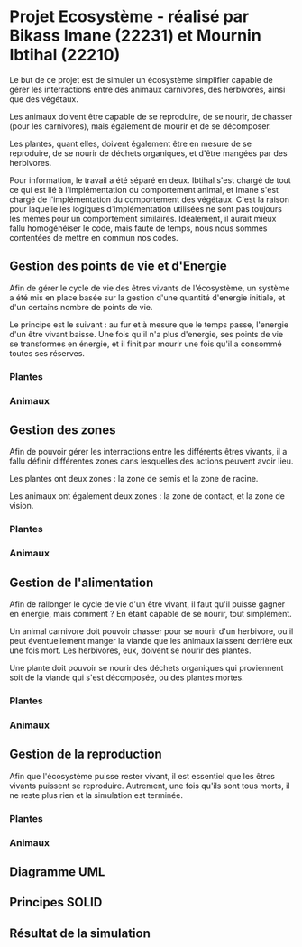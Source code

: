 # Projet Ecosystème - réalisé par Bikass Imane (22231) et Mournin Ibtihal (22210)

Le but de ce projet est de simuler un écosystème simplifier capable de gérer les interractions entre des animaux carnivores, des herbivores, ainsi que des végétaux. 

Les animaux doivent être capable de se reproduire, de se nourir, de chasser (pour les carnivores), mais également de mourir et de se décomposer. 

Les plantes, quant elles, doivent également être en mesure de se reproduire, de se nourir de déchets organiques, et d'être mangées par des herbivores. 

Pour information, le travail a été séparé en deux. Ibtihal s'est chargé de tout ce qui est lié à l'implémentation du comportement animal, et Imane s'est chargé de l'implémentation du comportement des végétaux. C'est la raison pour laquelle les logiques d'implémentation utilisées ne sont pas toujours les mêmes pour un comportement similaires. Idéalement, il aurait mieux fallu homogénéiser le code, mais faute de temps, nous nous sommes contentées de mettre en commun nos codes. 

## Gestion des points de vie et d'Energie

Afin de gérer le cycle de vie des êtres vivants de l'écosystème, un système a été mis en place basée sur la gestion d'une quantité d'energie initiale, et d'un certains nombre de points de vie. 

Le principe est le suivant : au fur et à mesure que le temps passe, l'energie d'un être vivant baisse. Une fois qu'il n'a plus d'energie, ses points de vie se transformes en énergie, et il finit par mourir une fois qu'il a consommé toutes ses réserves. 

### Plantes 

### Animaux

## Gestion des zones 

Afin de pouvoir gérer les interractions entre les différents êtres vivants, il a fallu définir différentes zones dans lesquelles des actions peuvent avoir lieu. 

Les plantes ont deux zones : la zone de semis et la zone de racine. 

Les animaux ont également deux zones : la zone de contact, et la zone de vision. 

### Plantes 

### Animaux

## Gestion de l'alimentation

Afin de rallonger le cycle de vie d'un être vivant, il faut qu'il puisse gagner en énergie, mais comment ? En étant capable de se nourir, tout simplement. 

Un animal carnivore doit pouvoir chasser pour se nourir d'un herbivore, ou il peut éventuellement manger la viande que les animaux laissent derrière eux une fois mort. Les herbivores, eux, doivent se nourir des plantes. 

Une plante doit pouvoir se nourir des déchets organiques qui proviennent soit de la viande qui s'est décomposée, ou des plantes mortes. 

### Plantes 

### Animaux

## Gestion de la reproduction 

Afin que l'écosystème puisse rester vivant, il est essentiel que les êtres vivants puissent se reproduire. Autrement, une fois qu'ils sont tous morts, il ne reste plus rien et la simulation est terminée. 

### Plantes

### Animaux

## Diagramme UML

## Principes SOLID

## Résultat de la simulation

